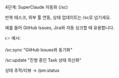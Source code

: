 4단계: SuperClaude 자동화 (/sc)

반복 태스크, 외부 툴 연동, 상태 업데이트는 /sc로 넘기세요.

예를 들어 GitHub Issues, Jira와 자동 싱크할 때 유용합니다.

👉 예시:

/sc:sync "GitHub Issues와 동기화"

/sc:update "진행 중인 Task 상태 최신화"

상태 추적/리뷰 → /pm:status
